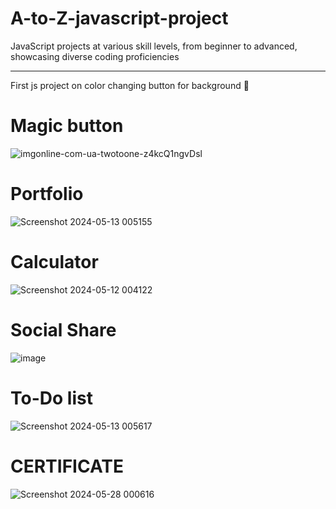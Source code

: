 # A-to-Z-javascript-project
JavaScript projects at various skill levels, from beginner to advanced, showcasing diverse coding proficiencies

------------------------------------------------------------------------------------------------------------------------------------------------------------------------------------------------------------------------------------------------------------
First js project on color changing button for background 🎨

# Magic button
![imgonline-com-ua-twotoone-z4kcQ1ngvDsl](https://github.com/amanpinjar/A-to-Z-javascript_project-/assets/40684802/3ade23e6-3495-4df1-a65c-2d2a6501823c)

# Portfolio
![Screenshot 2024-05-13 005155](https://github.com/amanpinjar/A-to-Z-javascript_project-/assets/40684802/0381d6d4-16f7-4d16-9cbb-ae2d901f62bf)

# Calculator
![Screenshot 2024-05-12 004122](https://github.com/amanpinjar/A-to-Z-javascript_project-/assets/40684802/ebbeb00e-8bf4-4bc1-b485-83106d855cbf)
 
# Social Share
![image](https://github.com/amanpinjar/A-to-Z-javascript_project-/assets/40684802/104112bc-da80-4e0b-8e50-c0b291e38db1)

# To-Do list
![Screenshot 2024-05-13 005617](https://github.com/amanpinjar/A-to-Z-javascript_project-/assets/40684802/884779c8-6ca4-4955-a6f6-efb92768487b)

# CERTIFICATE
![Screenshot 2024-05-28 000616](https://github.com/amanpinjar/A-to-Z-javascript_project-/assets/40684802/032dcd2f-e278-4ec8-a991-c6f15aef5c26)


